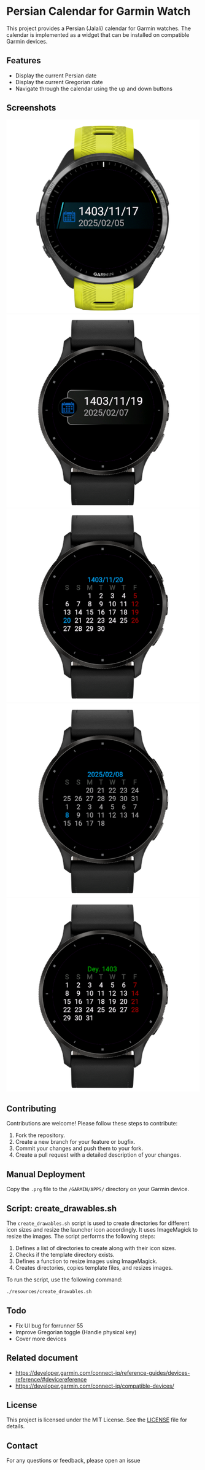 # Persian Calendar for Garmin Watch

This project provides a Persian (Jalali) calendar for Garmin watches. The calendar is implemented as a widget that can be installed on compatible Garmin devices.

## Features

- Display the current Persian date
- Display the current Gregorian date
- Navigate through the calendar using the up and down buttons

## Screenshots

![Screenshot 1](screenshots/1-glance.png)
![Screenshot 2](screenshots/2-glance.png)
![Screenshot 3](screenshots/3-month-jalali.png)
![Screenshot 4](screenshots/4-month-gregorian.png)
![Screenshot 5](screenshots/5-month-next.png)

## Contributing

Contributions are welcome! Please follow these steps to contribute:

1. Fork the repository.
2. Create a new branch for your feature or bugfix.
3. Commit your changes and push them to your fork.
4. Create a pull request with a detailed description of your changes.

## Manual Deployment

Copy the `.prg` file to the `/GARMIN/APPS/` directory on your Garmin device.

## Script: create_drawables.sh

The `create_drawables.sh` script is used to create directories for different icon sizes and resize the launcher icon accordingly. It uses ImageMagick to resize the images. The script performs the following steps:

1. Defines a list of directories to create along with their icon sizes.
2. Checks if the template directory exists.
3. Defines a function to resize images using ImageMagick.
4. Creates directories, copies template files, and resizes images.

To run the script, use the following command:

```sh
./resources/create_drawables.sh
```

## Todo

- Fix UI bug for forrunner 55
- Improve Gregorian toggle (Handle physical key)
- Cover more devices

## Related document

- https://developer.garmin.com/connect-iq/reference-guides/devices-reference/#devicereference
- https://developer.garmin.com/connect-iq/compatible-devices/

## License

This project is licensed under the MIT License. See the [LICENSE](LICENSE) file for details.

## Contact

For any questions or feedback, please open an issue
